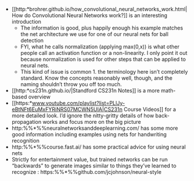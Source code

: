  - [[http:*brohrer.github.io/how_convolutional_neural_networks_work.html|How do Convolutional Neural Networks work?]] is an interesting introduction
    - The information is good, plus happily enough his example matches the net architecture we use for one of our neural nets for ball detection
    - FYI, what he calls normalization (applying max(0,x)) is what other people call an activation function or a non-linearity. I only point it out because normalization is used for other steps that can be applied to neural nets.
    - This kind of issue is common 1. the terminology here isn’t completely standard. Know the concepts reasonably well, though, and the naming shouldn’t throw you off too much.
  - [[http:*cs231n.github.io/|Standford CS231n Notes]] is a more math-based overview
  - [[https:*www.youtube.com/playlist?list=PLlJy-eBtNFt6EuMxFYRiNRS07MCWN5UIA|CS231n Course Videos]] for a more detailed look. I’d ignore the nitty-gritty details of how back-propagation works and focus more on the big picture
  - http:%%*%%neuralnetworksanddeeplearning.com/ has some more good information including examples using nets for handwriting recognition
  - http:%%*%%course.fast.ai/ has some practical advice for using neural nets
  - Strictly for entertainment value, but trained networks can be run “backwards” to generate images similar to things they’ve learned to recognize : https:%%*%%github.com/jcjohnson/neural-style